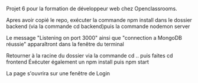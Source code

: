 Projet 6 pour la formation de développeur web chez Openclassrooms.

Apres avoir copié le repo, exécuter la commande npm install dans le dossier backend (via la commande cd backend)puis la commande nodemon server

Le message "Listening on port 3000" ainsi que "connection a MongoDB réussie" apparaîtront dans la fenêtre du terminal

Retourner à la racine du dossier via la commande cd .. puis faites cd frontend
Éxécuter également un npm install puis npm start

La page s'ouvrira sur une fenêtre de Login
